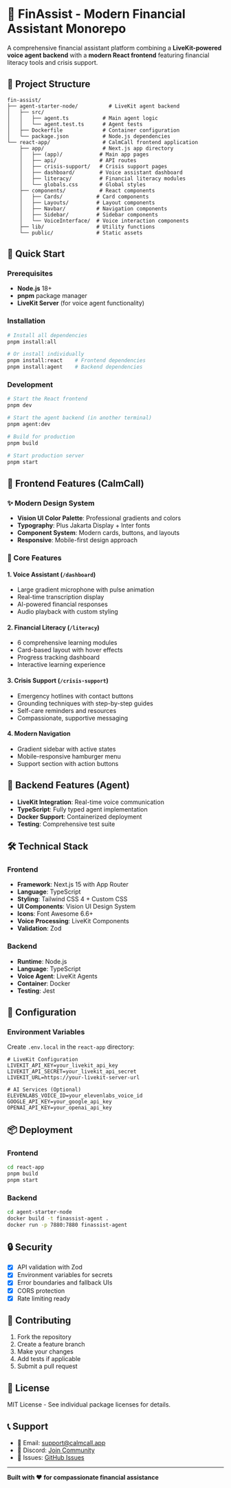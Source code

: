 # 🎯 FinAssist - Modern Financial Assistant Monorepo

A comprehensive financial assistant platform combining a **LiveKit-powered voice agent backend** with a **modern React frontend** featuring financial literacy tools and crisis support.

## 📁 Project Structure

```
fin-assist/
├── agent-starter-node/          # LiveKit agent backend
│   ├── src/
│   │   ├── agent.ts           # Main agent logic
│   │   └── agent.test.ts      # Agent tests
│   ├── Dockerfile             # Container configuration
│   └── package.json           # Node.js dependencies
└── react-app/                 # CalmCall frontend application
    ├── app/                   # Next.js app directory
    │   ├── (app)/            # Main app pages
    │   ├── api/              # API routes
    │   ├── crisis-support/   # Crisis support pages
    │   ├── dashboard/        # Voice assistant dashboard
    │   ├── literacy/         # Financial literacy modules
    │   └── globals.css       # Global styles
    ├── components/           # React components
    │   ├── Cards/           # Card components
    │   ├── Layouts/         # Layout components
    │   ├── Navbar/          # Navigation components
    │   ├── Sidebar/         # Sidebar components
    │   └── VoiceInterface/  # Voice interaction components
    ├── lib/                 # Utility functions
    └── public/              # Static assets
```

## 🚀 Quick Start

### Prerequisites

- **Node.js** 18+
- **pnpm** package manager
- **LiveKit Server** (for voice agent functionality)

### Installation

```bash
# Install all dependencies
pnpm install:all

# Or install individually
pnpm install:react    # Frontend dependencies
pnpm install:agent    # Backend dependencies
```

### Development

```bash
# Start the React frontend
pnpm dev

# Start the agent backend (in another terminal)
pnpm agent:dev

# Build for production
pnpm build

# Start production server
pnpm start
```

## 🎨 Frontend Features (CalmCall)

### ✨ Modern Design System
- **Vision UI Color Palette**: Professional gradients and colors
- **Typography**: Plus Jakarta Display + Inter fonts
- **Component System**: Modern cards, buttons, and layouts
- **Responsive**: Mobile-first design approach

### 🎯 Core Features

#### 1. **Voice Assistant** (`/dashboard`)
- Large gradient microphone with pulse animation
- Real-time transcription display
- AI-powered financial responses
- Audio playback with custom styling

#### 2. **Financial Literacy** (`/literacy`)
- 6 comprehensive learning modules
- Card-based layout with hover effects
- Progress tracking dashboard
- Interactive learning experience

#### 3. **Crisis Support** (`/crisis-support`)
- Emergency hotlines with contact buttons
- Grounding techniques with step-by-step guides
- Self-care reminders and resources
- Compassionate, supportive messaging

#### 4. **Modern Navigation**
- Gradient sidebar with active states
- Mobile-responsive hamburger menu
- Support section with action buttons

## 🤖 Backend Features (Agent)

- **LiveKit Integration**: Real-time voice communication
- **TypeScript**: Fully typed agent implementation
- **Docker Support**: Containerized deployment
- **Testing**: Comprehensive test suite

## 🛠️ Technical Stack

### Frontend
- **Framework**: Next.js 15 with App Router
- **Language**: TypeScript
- **Styling**: Tailwind CSS 4 + Custom CSS
- **UI Components**: Vision UI Design System
- **Icons**: Font Awesome 6.6+
- **Voice Processing**: LiveKit Components
- **Validation**: Zod

### Backend
- **Runtime**: Node.js
- **Language**: TypeScript
- **Voice Agent**: LiveKit Agents
- **Container**: Docker
- **Testing**: Jest

## 🔧 Configuration

### Environment Variables

Create `.env.local` in the `react-app` directory:

```env
# LiveKit Configuration
LIVEKIT_API_KEY=your_livekit_api_key
LIVEKIT_API_SECRET=your_livekit_api_secret
LIVEKIT_URL=https://your-livekit-server-url

# AI Services (Optional)
ELEVENLABS_VOICE_ID=your_elevenlabs_voice_id
GOOGLE_API_KEY=your_google_api_key
OPENAI_API_KEY=your_openai_api_key
```

## 📦 Deployment

### Frontend
```bash
cd react-app
pnpm build
pnpm start
```

### Backend
```bash
cd agent-starter-node
docker build -t finassist-agent .
docker run -p 7880:7880 finassist-agent
```

## 🔒 Security

- [x] API validation with Zod
- [x] Environment variables for secrets
- [x] Error boundaries and fallback UIs
- [x] CORS protection
- [x] Rate limiting ready

## 🤝 Contributing

1. Fork the repository
2. Create a feature branch
3. Make your changes
4. Add tests if applicable
5. Submit a pull request

## 📄 License

MIT License - See individual package licenses for details.

## 📞 Support

- 📧 Email: support@calmcall.app
- 💬 Discord: [Join Community](https://discord.gg/calmcall)
- 🐛 Issues: [GitHub Issues](https://github.com/your-repo/issues)

---

**Built with ❤️ for compassionate financial assistance**
